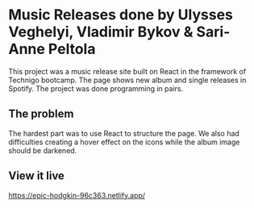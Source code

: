 # Music Releases done by Ulysses Veghelyi, Vladimir Bykov & Sari-Anne Peltola
This project was a music release site built on React in the framework of Technigo bootcamp. The page shows new album and single releases in Spotify. The project was done programming in pairs. 

## The problem
The hardest part was to use React to structure the page. We also had difficulties creating a hover effect on the icons while the album image should be darkened.

## View it live

https://epic-hodgkin-96c363.netlify.app/

